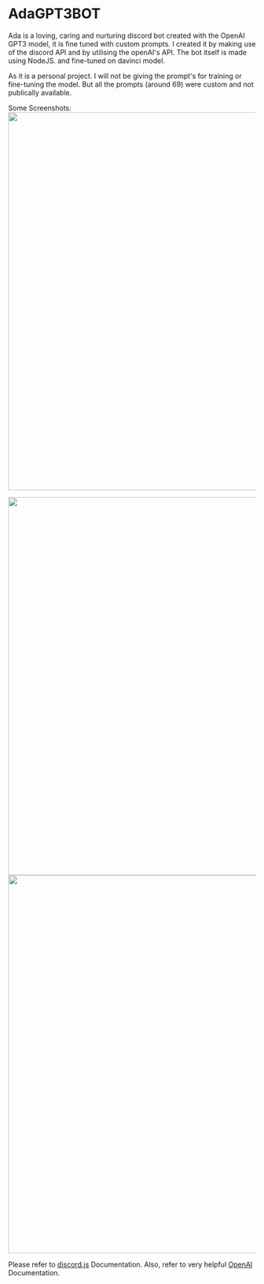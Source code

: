 # AdaGPT3BOT
Ada is a loving, caring and nurturing discord bot created with the OpenAI GPT3 model, it is fine tuned with custom prompts. I created it by making use of the discord API and by utilising the openAI's API.
The bot itself is made using NodeJS. and fine-tuned on davinci model.

As it is a personal project. I will not be giving the prompt's for training or fine-tuning the model. But all the prompts (around 69) were custom and not publically available. 

Some Screenshots:
<br>
<img src="https://user-images.githubusercontent.com/43596461/206318900-35a034b6-3a9e-42df-8d73-8771a9c6b3fb.png" width="768">

<img src="https://user-images.githubusercontent.com/43596461/206319307-95c9a5c9-fb3d-434c-8fe8-3f0e84c388b4.png" width="768">

<img src="https://user-images.githubusercontent.com/43596461/206322386-7db13021-abe7-45f7-82bb-9f3b3ac32c7a.png" width="768">

Please refer to [discord.js](https://discord.js.org/#/docs/discord.js/main/general/welcome) Documentation.
Also, refer to very helpful [OpenAI](https://beta.openai.com/docs/introduction) Documentation.
